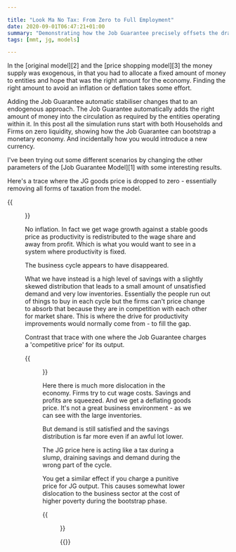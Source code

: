```yaml
---

title: "Look Ma No Tax: From Zero to Full Employment"
date: 2020-09-01T06:47:21+01:00
summary: "Demonstrating how the Job Guarantee precisely offsets the drain to savings"
tags: [mmt, jg, models]

---
```


In the [original model][2] and the [price shopping model][3] the money
supply was exogenous, in that you had to allocate a fixed amount of
money to entities and hope that was the right amount for the
economy. Finding the right amount to avoid an inflation or deflation
takes some effort.

Adding the Job Guarantee automatic stabiliser changes that to an
endogenous approach. The Job Guarantee automatically adds the right amount
of money into the circulation as required by the entities operating within
it. In this post all the simulation runs start with both Households and
Firms on zero liquidity, showing how the Job Guarantee can bootstrap a
monetary economy. And incidentally how you would introduce a new currency.

I've been trying out some different scenarios by changing the other
parameters of the [Job Guarantee Model][1] with some interesting results.

Here's a trace where the JG goods price is dropped to zero - essentially
removing all forms of taxation from the model.

{{<figure src="jg-from-zero-22-1-0-22.png" alt="JG with no taxation">}}

No inflation. In fact we get wage growth against a stable goods price
as productivity is redistributed to the wage share and away from
profit. Which is what you would want to see in a system where productivity
is fixed.

The business cycle appears to have disappeared. 

What we have instead is a high level of savings with a slightly skewed
distribution that leads to a small amount of unsatisfied demand and very
low inventories.  Essentially the people run out of things to buy in each
cycle but the firms can't price change to absorb that because they are
in competition with each other for market share.  This is where the drive
for productivity improvements would normally come from - to fill the gap.

Contrast that trace with one where the Job Guarantee charges a
'competitive price' for its output.

{{<figure src="jg-from-zero-22-1-21-22.png" alt="JG with price charges">}}

Here there is much more dislocation in the economy. Firms try to cut
wage costs. Savings and profits are squeezed. And we get a deflating
goods price. It's not a great business environment - as we can see with
the large inventories.

But demand is still satisfied and the savings distribution is far more
even if an awful lot lower.

The JG price here is acting like a tax during a slump, draining savings
and demand during the wrong part of the cycle. 

You get a similar effect if you charge a punitive price for JG
output. This causes somewhat lower dislocation to the
business sector at the cost of higher poverty during the bootstrap phase.

{{<figure src="jg-from-zero-22-1-44-22.png" alt="JG with punitive charges">}}

{{<joindiscord>}}
